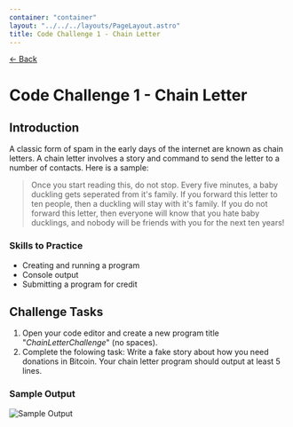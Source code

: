 ```yaml
---
container: "container"
layout: "../../../layouts/PageLayout.astro"
title: Code Challenge 1 - Chain Letter
---
```


[← Back](/comp-sci/code-challenges/)

# Code Challenge 1 - Chain Letter

## Introduction

A classic form of spam in the early days of the internet are known as chain letters. A chain letter involves a story and command to send the letter to a number of contacts. Here is a sample:

> Once you start reading this, do not stop. Every five minutes, a baby duckling gets seperated from it's family. If you forward this letter to ten people, then a duckling will stay with it's family. If you do not forward this letter, then everyone will know that you hate baby ducklings, and nobody will be friends with you for the next ten years!

### Skills to Practice

- Creating and running a program
- Console output
- Submitting a program for credit

## Challenge Tasks

1. Open your code editor and create a new program title "_ChainLetterChallenge_" (no spaces).
2. Complete the folowing task: Write a fake story about how you need donations in Bitcoin. Your chain letter program should output at least 5 lines.

### Sample Output

![Sample Output](/assets/img/code-challenges/challenge-1-chainletter-sample.png)
